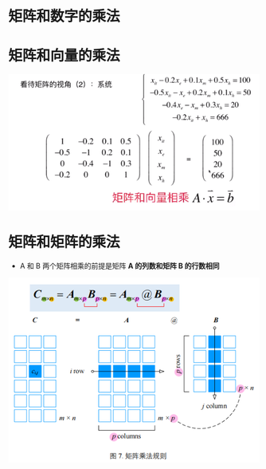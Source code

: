 # 矩阵和数字的乘法

# 矩阵和向量的乘法
![](../photo/Pasted%20image%2020240208193215.png)
# 矩阵和矩阵的乘法
- A 和 B 两个矩阵相乘的前提是矩阵 **A 的列数和矩阵 B 的行数相同**

![](../photo/Pasted%20image%2020240208194203.png)
